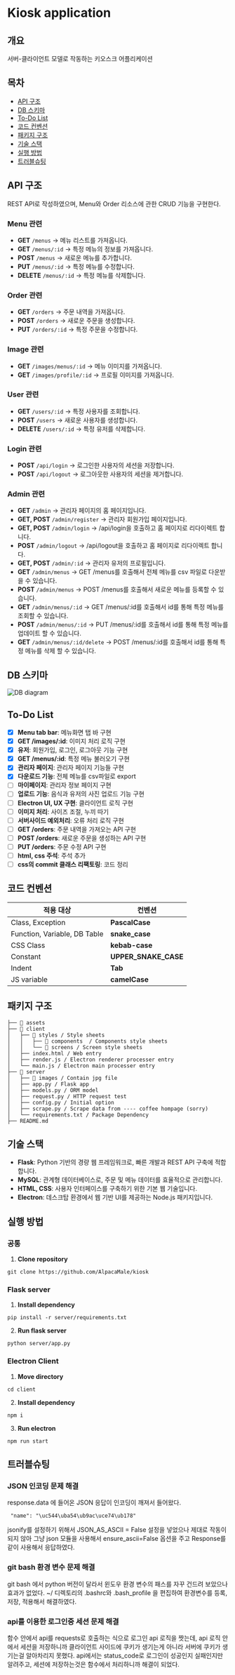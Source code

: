 # Kiosk application

## 개요

서버-클라이언트 모델로 작동하는 키오스크 어플리케이션

## 목차

- [API 구조](#api-구조)
- [DB 스키마](#db-스키마)
- [To-Do List](#to-do-list)
- [코드 컨벤션](#코드-컨벤션)
- [패키지 구조](#패키지-구조)
- [기술 스택](#기술-스택)
- [실행 방법](#실행-방법)
- [트러블슈팅](#트러블슈팅)

## API 구조

REST API로 작성하였으며, Menu와 Order 리소스에 관한 CRUD 기능을 구현한다.

### Menu 관련

- **GET** `/menus`
  → 메뉴 리스트를 가져옵니다.
- **GET** `/menus/:id`
  → 특정 메뉴의 정보를 가져옵니다.
- **POST** `/menus`
  → 새로운 메뉴를 추가합니다.
- **PUT** `/menus/:id`
  → 특정 메뉴를 수정합니다.
- **DELETE** `/menus/:id`
  → 특정 메뉴를 삭제합니다.

### Order 관련

- **GET** `/orders`
  → 주문 내역을 가져옵니다.
- **POST** `/orders`
  → 새로운 주문을 생성합니다.
- **PUT** `/orders/:id`
  → 특정 주문을 수정합니다.

### Image 관련

- **GET** `/images/menus/:id`
  → 메뉴 이미지를 가져옵니다.
- **GET** `/images/profile/:id`
  → 프로필 이미지를 가져옵니다.

### User 관련

- **GET** `/users/:id`
  → 특정 사용자를 조회합니다.
- **POST** `/users`
  → 새로운 사용자를 생성합니다.
- **DELETE** `/users/:id`
  → 특정 유저를 삭제합니다.

### Login 관련

- **POST** `/api/login`
  → 로그인한 사용자의 세션을 저장합니다.
- **POST** `/api/logout`
  → 로그아웃한 사용자의 세션을 제거합니다.

### Admin 관련

- **GET** `/admin`
  → 관리자 페이지의 홈 페이지입니다.
- **GET, POST** `/admin/register`
  → 관리자 회원가입 페이지입니다.
- **GET, POST** `/admin/login`
  → /api/login을 호출하고 홈 페이지로 리다이렉트 합니다.
- **POST** `/admin/logout`
  → /api/logout을 호출하고 홈 페이지로 리다이렉트 합니다.
- **GET, POST** `/admin/:id`
  → 관리자 유저의 프로필입니다.
- **GET** `/admin/menus`
  → GET /menus를 호출해서 전체 메뉴를 csv 파일로 다운받을 수 있습니다.
- **POST** `/admin/menus`
  → POST /menus를 호출해서 새로운 메뉴를 등록할 수 있습니다.
- **GET** `/admin/menus/:id`
  → GET /menus/:id를 호출해서 id를 통해 특정 메뉴를 조회할 수 있습니다.
- **POST** `/admin/menus/:id`
  → PUT /menus/:id를 호출해서 id를 통해 특정 메뉴를 업데이트 할 수 있습니다.
- **GET** `/admin/menus/:id/delete`
  → POST /menus/:id를 호출해서 id를 통해 특정 메뉴를 삭제 할 수 있습니다.

## DB 스키마

![DB diagram](./assets/diagram.png)

## To-Do List

- [x] **Menu tab bar**: 메뉴화면 탭 바 구현
- [x] **GET /images/:id**: 이미지 처리 로직 구현
- [x] **유저**: 회원가입, 로그인, 로그아웃 기능 구현
- [x] **GET /menus/:id**: 특정 메뉴 불러오기 구현
- [x] **관리자 페이지**: 관리자 페이지 기능들 구현
- [x] **다운로드 기능**: 전체 메뉴를 csv파일로 export
- [ ] **마이페이지**: 관리자 정보 페이지 구현
- [ ] **업로드 기능**: 음식과 유저의 사진 업로드 기능 구현
- [ ] **Electron UI, UX 구현**: 클라이언트 로직 구현
- [ ] **이미지 처리**: 사이즈 조절, 누끼 따기
- [ ] **서버사이드 예외처리**: 오류 처리 로직 구현
- [ ] **GET /orders**: 주문 내역을 가져오는 API 구현
- [ ] **POST /orders**: 새로운 주문을 생성하는 API 구현
- [ ] **PUT /orders**: 주문 수정 API 구현
- [ ] **html, css 주석**: 주석 추가
- [ ] **css의 commit 클래스 리팩토링**: 코드 정리

## 코드 컨벤션

| 적용 대상                    | 컨벤션               |
| ---------------------------- | -------------------- |
| Class, Exception             | **PascalCase**       |
| Function, Variable, DB Table | **snake_case**       |
| CSS Class                    | **kebab-case**       |
| Constant                     | **UPPER_SNAKE_CASE** |
| Indent                       | **Tab**              |
| JS variable                  | **camelCase**        |

## 패키지 구조

```
├── 📁 assets
├── 📁 client
│   ├── 📁 styles / Style sheets
│   │   ├── 📁 components  / Components style sheets
│   │   └── 📁 screens / Screen style sheets
│   ├── index.html / Web entry
│   ├── render.js / Electron renderer processer entry
│   └── main.js / Electron main processer entry
├── 📁 server
│   ├── 📁 images / Contain jpg file
│   ├── app.py / Flask app
│   ├── models.py / ORM model
│   ├── request.py / HTTP request test
│   ├── config.py / Initial option
│   ├── scrape.py / Scrape data from ---- coffee hompage (sorry)
│   └── requirements.txt / Package Dependency
├── README.md
```

## 기술 스택

- **Flask**: Python 기반의 경량 웹 프레임워크로, 빠른 개발과 REST API 구축에 적합합니다.
- **MySQL**: 관계형 데이터베이스로, 주문 및 메뉴 데이터를 효율적으로 관리합니다.
- **HTML, CSS**: 사용자 인터페이스를 구축하기 위한 기본 웹 기술입니다.
- **Electron**: 데스크탑 환경에서 웹 기반 UI를 제공하는 Node.js 패키지입니다.

## 실행 방법

### 공통

1. **Clone repository**

```
git clone https://github.com/AlpacaMale/kiosk
```

### Flask server

1. **Install dependency**

```
pip install -r server/requirements.txt
```

2. **Run flask server**

```
python server/app.py
```

### Electron Client

1. **Move directory**

```
cd client
```

2. **Install dependency**

```
npm i
```

3. **Run electron**

```
npm run start
```

## 트러블슈팅

### JSON 인코딩 문제 해결

response.data 에 들어온 JSON 응답이 인코딩이 깨져서 들어왔다.

```
 "name": "\uc544\uba54\ub9ac\uce74\ub178"
```

jsonify를 설정하기 위해서 JSON_AS_ASCII = False 설정을 넣었으나 제대로 작동이 되지 않아
그냥 json 모듈을 사용해서 ensure_ascii=False 옵션을 주고 Response를 같이 사용해서 응답하였다.

### git bash 환경 변수 문제 해결

git bash 에서 python 버전이 달라서 윈도우 환경 변수의 패스를 자꾸 건드려 보았으나 효과가 없었다.
~/ 디렉토리의 .bashrc와 .bash_profile 을 편집하여 환경변수를 등록, 저장, 적용해서 해결하였다.

### api를 이용한 로그인중 세션 문제 해결

함수 안에서 api를 requests로 호출하는 식으로 로그인 api 로직을 짯는데, api 로직 안에서 세션을 저장하니까 클라이언트 사이드에 쿠키가 생기는게 아니라 서버에 쿠키가 생기는걸 알아차리지 못했다.
api에서는 status_code로 로그인이 성공인지 실패인지만 알려주고, 세션에 저장하는것은 함수에서 처리하니까 해결이 되었다.
